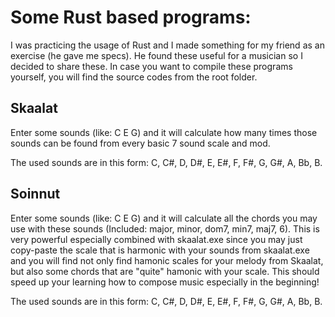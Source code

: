 # Some Rust based programs:



I was practicing the usage of Rust and I made something for my friend as an exercise (he gave me specs). He found these useful for a musician so I decided to share these. In case you want to compile these programs yourself, you will find the source codes from the root folder.



## Skaalat

Enter some sounds (like: C E G) and it will calculate how many times those sounds can be found from every basic 7 sound scale and mod.

The used sounds are in this form: C, C#, D, D#, E, E#, F, F#, G, G#, A, Bb, B.


## Soinnut

Enter some sounds (like: C E G) and it will calculate all the chords you may use with these sounds (Included: major, minor, dom7, min7, maj7, 6). This is very powerful especially combined with skaalat.exe since you may just copy-paste the scale that is harmonic with your sounds from skaalat.exe and you will find not only find hamonic scales for your melody from Skaalat, but also some chords that are "quite" hamonic with your scale. This should speed up your learning how to compose music especially in the beginning!

The used sounds are in this form: C, C#, D, D#, E, E#, F, F#, G, G#, A, Bb, B.
